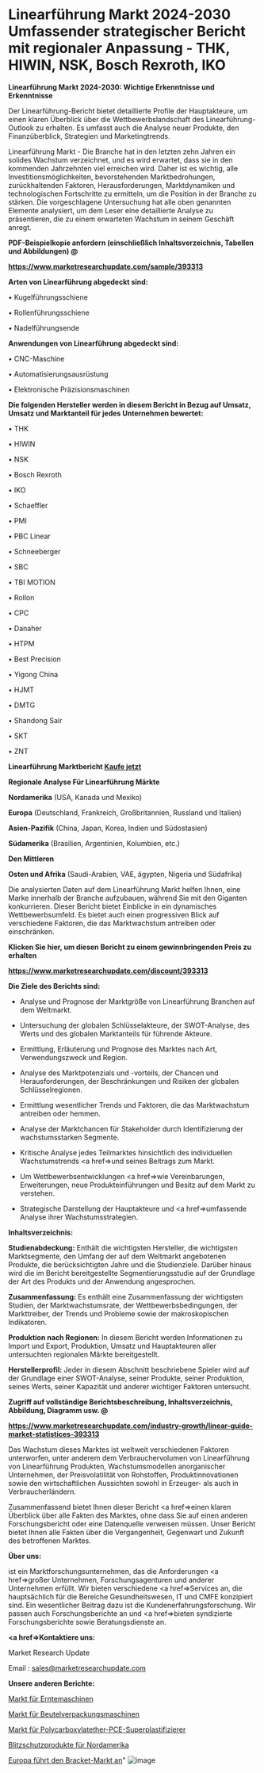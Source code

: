 # Linearführung Markt 2024-2030 Umfassender strategischer Bericht mit regionaler Anpassung - THK, HIWIN, NSK, Bosch Rexroth, IKO

<strong>Linearführung Markt 2024-2030: Wichtige Erkenntnisse und Erkenntnisse</strong>

Der Linearführung-Bericht bietet detaillierte Profile der Hauptakteure, um einen klaren Überblick über die Wettbewerbslandschaft des Linearführung-Outlook zu erhalten. Es umfasst auch die Analyse neuer Produkte, den Finanzüberblick, Strategien und Marketingtrends.

Linearführung Markt - Die Branche hat in den letzten zehn Jahren ein solides Wachstum verzeichnet, und es wird erwartet, dass sie in den kommenden Jahrzehnten viel erreichen wird. Daher ist es wichtig, alle Investitionsmöglichkeiten, bevorstehenden Marktbedrohungen, zurückhaltenden Faktoren, Herausforderungen, Marktdynamiken und technologischen Fortschritte zu ermitteln, um die Position in der Branche zu stärken. Die vorgeschlagene Untersuchung hat alle oben genannten Elemente analysiert, um dem Leser eine detaillierte Analyse zu präsentieren, die zu einem erwarteten Wachstum in seinem Geschäft anregt.



<strong><b>PDF-Beispielkopie anfordern (einschließlich Inhaltsverzeichnis, Tabellen und Abbildungen) @ </b></strong>

<strong><a href=https://www.marketresearchupdate.com/sample/393313>

<strong>https://www.marketresearchupdate.com/sample/393313</u></a></strong></strong>



<strong>Arten von Linearführung abgedeckt sind:</strong>

• Kugelführungsschiene

• Rollenführungsschiene

• Nadelführungsende



<strong>Anwendungen von Linearführung abgedeckt sind:</strong>

• CNC-Maschine

• Automatisierungsausrüstung

• Elektronische Präzisionsmaschinen



<strong>Die folgenden Hersteller werden in diesem Bericht in Bezug auf Umsatz, Umsatz und Marktanteil für jedes Unternehmen bewertet:</strong>

• THK

• HIWIN

• NSK

• Bosch Rexroth

• IKO

• Schaeffler

• PMI

• PBC Linear

• Schneeberger

• SBC

• TBI MOTION

• Rollon

• CPC

• Danaher

• HTPM

• Best Precision

• Yigong China

• HJMT

• DMTG

• Shandong Sair

• SKT

• ZNT



<strong>Linearführung Marktbericht <a href=https://www.marketresearchupdate.com/buynow/393313>Kaufe jetzt</a></strong>



<strong>Regionale Analyse Für Linearführung Märkte</strong>



<strong>Nordamerika</strong> (USA, Kanada und Mexiko)



<strong>Europa</strong> (Deutschland, Frankreich, Großbritannien, Russland und Italien)



<strong>Asien-Pazifik</strong> (China, Japan, Korea, Indien und Südostasien)



<strong>Südamerika</strong> (Brasilien, Argentinien, Kolumbien, etc.)



<strong>Den Mittleren</strong> 

<strong>Osten und Afrika</strong> (Saudi-Arabien, VAE, ägypten, Nigeria und Südafrika)

Die analysierten Daten auf dem Linearführung Markt helfen Ihnen, eine Marke innerhalb der Branche aufzubauen, während Sie mit den Giganten konkurrieren. Dieser Bericht bietet Einblicke in ein dynamisches Wettbewerbsumfeld. Es bietet auch einen progressiven Blick auf verschiedene Faktoren, die das Marktwachstum antreiben oder einschränken.



<strong>Klicken Sie hier, um diesen Bericht zu einem gewinnbringenden Preis zu erhalten
</strong>

<strong><a href=https://www.marketresearchupdate.com/discount/393313>https://www.marketresearchupdate.com/discount/393313</b></u></strong></a>



<strong>Die Ziele des Berichts sind:</strong>

- Analyse und Prognose der Marktgröße von Linearführung Branchen auf dem Weltmarkt.

- Untersuchung der globalen Schlüsselakteure, der SWOT-Analyse, des Werts und des globalen Marktanteils für führende Akteure.

- Ermittlung, Erläuterung und Prognose des Marktes nach Art, Verwendungszweck und Region.

- Analyse des Marktpotenzials und -vorteils, der Chancen und Herausforderungen, der Beschränkungen und Risiken der globalen Schlüsselregionen.

- Ermittlung wesentlicher Trends und Faktoren, die das Marktwachstum antreiben oder hemmen.

- Analyse der Marktchancen für Stakeholder durch Identifizierung der wachstumsstarken Segmente.

- Kritische Analyse jedes Teilmarktes hinsichtlich des individuellen Wachstumstrends <a href=>und</a> seines Beitrags zum Markt.

- Um Wettbewerbsentwicklungen <a href=>wie</a> Vereinbarungen, Erweiterungen, neue Produkteinführungen und Besitz auf dem Markt zu verstehen.

- Strategische Darstellung der Hauptakteure und <a href=>umfas</a>sende Analyse ihrer Wachstumsstrategien.



<strong>Inhaltsverzeichnis:</strong>



<strong>Studienabdeckung:</strong> Enthält die wichtigsten Hersteller, die wichtigsten Marktsegmente, den Umfang der auf dem Weltmarkt angebotenen Produkte, die berücksichtigten Jahre und die Studienziele. Darüber hinaus wird die im Bericht bereitgestellte Segmentierungsstudie auf der Grundlage der Art des Produkts und der Anwendung angesprochen.



<strong>Zusammenfassung:</strong> Es enthält eine Zusammenfassung der wichtigsten Studien, der Marktwachstumsrate, der Wettbewerbsbedingungen, der Markttreiber, der Trends und Probleme sowie der makroskopischen Indikatoren.



<strong>Produktion nach Regionen:</strong> In diesem Bericht werden Informationen zu Import und Export, Produktion, Umsatz und Hauptakteuren aller untersuchten regionalen Märkte bereitgestellt.



<strong>Herstellerprofil:</strong> Jeder in diesem Abschnitt beschriebene Spieler wird auf der Grundlage einer SWOT-Analyse, seiner Produkte, seiner Produktion, seines Werts, seiner Kapazität und anderer wichtiger Faktoren untersucht.



<strong><b>Zugriff auf vollständige Berichtsbeschreibung, Inhaltsverzeichnis, Abbildung, Diagramm usw. @ </b></strong>

<strong><a href=https://www.marketresearchupdate.com/industry-growth/linear-guide-market-statistices-393313>https://www.marketresearchupdate.com/industry-growth/linear-guide-market-statistices-393313</a></strong>

Das Wachstum dieses Marktes ist weltweit verschiedenen Faktoren unterworfen, unter anderem dem Verbrauchervolumen von Linearführung von Linearführung Produkten, Wachstumsmodellen anorganischer Unternehmen, der Preisvolatilität von Rohstoffen, Produktinnovationen sowie den wirtschaftlichen Aussichten sowohl in Erzeuger- als auch in Verbraucherländern.

Zusammenfassend bietet Ihnen dieser Bericht <a href=>einen</a> klaren Überblick über alle Fakten des Marktes, ohne dass Sie auf einen anderen Forschungsbericht oder eine Datenquelle verweisen müssen. Unser Bericht bietet Ihnen alle Fakten über die Vergangenheit, Gegenwart und Zukunft des betroffenen Marktes.



<strong>Über uns:</strong>

 ist ein Marktforschungsunternehmen, das die Anforderungen <a href=>großer</a> Unternehmen, Forschungsagenturen und anderer Unternehmen erfüllt. Wir bieten verschiedene <a href=>Services</a> an, die hauptsächlich für die Bereiche Gesundheitswesen, IT und CMFE konzipiert sind. Ein wesentlicher Beitrag dazu ist die Kundenerfahrungsforschung. Wir passen auch Forschungsberichte an und <a href=>bieten</a> syndizierte Forschungsberichte sowie Beratungsdienste an.



<strong><a href=>Kontaktiere uns:</a></strong>

Market Research Update

Email : sales@marketresearchupdate.com



<strong>Unsere anderen Berichte:</strong>

<a href=https://www.linkedin.com/pulse/crop-harvesting-machinery-market-size>Markt für Erntemaschinen</a>

<a href=https://www.linkedin.com/pulse/sachet-packaging-machine-market-size-share-outlook>Markt für Beutelverpackungsmaschinen</a>

<a href=https://www.linkedin.com/pulse/polycarboxylate-ether-pce-superplasticizer-market-1f>Markt für Polycarboxylatether-PCE-Superplastifizierer</a>

<a href=https://www.linkedin.com/pulse/north-america-lightning-protection-products>Blitzschutzprodukte für Nordamerika</a>

<a href=https://www.linkedin.com/pulse/europe-led-bracket-market-size-incredible-possibilities>Europa führt den Bracket-Markt an</a>"
![image](https://github.com/meghapanth/markettrends/assets/163847665/1a3d8733-e8e1-4d1e-b040-be546767a578)
